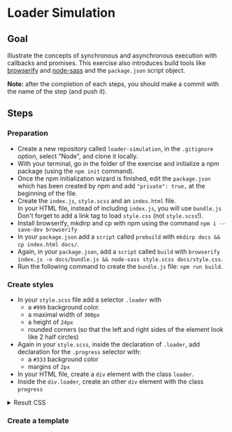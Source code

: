 # Loader Simulation

## Goal

Illustrate the concepts of synchronous and asynchronous execution with callbacks and promises.
This exercise also introduces build tools like [browserify](http://browserify.org/) and [node-sass](https://github.com/sass/node-sass) and the `package.json` script object.

__Note:__ after the completion of each steps, you should make a commit with the name of the step (and push it).

## Steps

### Preparation

- Create a new repository called `loader-simulation`, in the `.gitignore` option, select "Node", and clone it locally.
- With your terminal, go in the folder of the exercise and initialize a npm package (using the `npm init` command).
- Once the npm initialization wizard is finished, edit the `package.json` which has been created by npm and add `"private": true,` at the beginning of the file.
- Create the `index.js`, `style.scss` and an `index.html` file.  
  In your HTML file, instead of including `index.js`, you will use `bundle.js`  
  Don't forget to add a link tag to load `style.css` (not `style.scss`!).
- Install browserify, mkdirp and cp with npm using the command `npm i --save-dev browserify`
- In your `package.json` add a `script` called `prebuild` with `mkdirp docs && cp index.html docs/`. 
- Again, in your `package.json`, add a `script` called `build` with `browserify index.js -o docs/bundle.js && node-sass style.scss docs/style.css`.
- Run the following command to create the `bundle.js` file: `npm run build`.

### Create styles

- In your `style.scss` file add a selector `.loader` with
  - a `#999` background color.
  - a maximal width of `300px`
  - a height of `24px`
  - rounded corners (so that the left and right sides of the element look like 2 half circles)
- Again in your `style.scss`, inside the declaration of `.loader`, add declaration for the `.progress` selector with:
  - a `#333` background color
  - margins of `2px`
- In your HTML file, create a `div` element with the class `loader`.
- Inside the `div.loader`, create an other `div` element with the class `progress`

<details>
<summary>Result CSS</summary>

The resulting CSS should look like:

````css
.loader {
  /* loader styles */
}

.loader .progress {
  /* loader progress styles */
}
````

</details>

### Create a template

